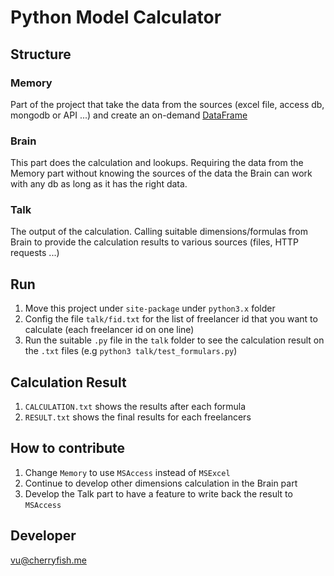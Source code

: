 # Python Model Calculator
## Structure
### Memory
Part of the project that take the data from the sources (excel file, access db, mongodb or API ...) and create an on-demand [DataFrame](http://pandas.pydata.org/pandas-docs/stable/generated/pandas.DataFrame.html)
### Brain
This part does the calculation and lookups. Requiring the data from the Memory part without knowing the sources of the data the Brain can work with any db as long as it has the right data.
### Talk
The output of the calculation. Calling suitable dimensions/formulas from Brain to provide the calculation results to various sources (files, HTTP requests ...)
## Run
1. Move this project under `site-package` under `python3.x` folder
2. Config the file `talk/fid.txt` for the list of freelancer id that you want to calculate (each freelancer id on one line)
3. Run the suitable `.py` file in the `talk` folder to see the calculation result on the `.txt` files (e.g `python3 talk/test_formulars.py`)
## Calculation Result
1. `CALCULATION.txt` shows the results after each formula
2. `RESULT.txt` shows the final results for each freelancers
## How to contribute
1. Change `Memory` to use `MSAccess` instead of `MSExcel`
2. Continue to develop other dimensions calculation in the Brain part
3. Develop the Talk part to have a feature to write back the result to `MSAccess`
## Developer
vu@cherryfish.me

